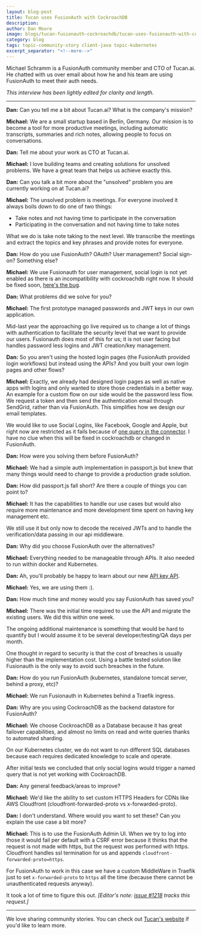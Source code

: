 ```yaml
---
layout: blog-post
title: Tucan uses FusionAuth with CockroachDB
description: 
author: Dan Moore
image: blogs/tucan-fusionauth-cockroachdb/tucan-uses-fusionauth-with-cockroachdb-header-image.png
category: blog
tags: topic-community-story client-java topic-kubernetes
excerpt_separator: "<!--more-->"
---
```


Michael Schramm is a FusionAuth community member and CTO of Tucan.ai. He chatted with us over email about how he and his team are using FusionAuth to meet their auth needs. 

<!--more-->

*This interview has been lightly edited for clarity and length.*

-------

**Dan:** Can you tell me a bit about Tucan.ai? What is the company's mission?

**Michael:** We are a small startup based in Berlin, Germany. Our mission is to become a tool for more productive meetings, including automatic transcripts, summaries and rich notes, allowing people to focus on conversations.

**Dan:** Tell me about your work as CTO at Tucan.ai.

**Michael:** I love building teams and creating solutions for unsolved problems. We have a great team that helps us achieve exactly this.

**Dan:** Can you talk a bit more about the "unsolved" problem you are currently working on at Tucan.ai?

**Michael:** The unsolved problem is meetings. For everyone involved it always boils down to do one of two things: 

* Take notes and not having time to participate in the conversation
* Participating in the conversation and not having time to take notes

What we do is take note taking to the next level. We transcribe the meetings and extract the topics and key phrases and provide notes for everyone.

**Dan:** How do you use FusionAuth? OAuth? User management? Social sign-on? Something else?

**Michael:** We use Fusionauth for user management, social login is not yet enabled as there is an incompatibility with cockroachdb right now. It should be fixed soon, [here's the bug](https://github.com/cockroachdb/cockroach/issues/40963).

**Dan:** What problems did we solve for you? 

**Michael:** The first prototype managed passwords and JWT keys in our own application. 

Mid-last year the approaching go live required us to change a lot of things with authentication to facilitate the security level that we want to provide our users. Fusionauth does most of this for us; it is not user facing but handles password less logins and JWT creation/key management.

**Dan:** So you aren't using the hosted login pages (the FusionAuth provided login workflows) but instead using the APIs? And you built your own login pages and other flows?

**Michael:** Exactly, we already had designed login pages as well as native apps with logins and only wanted to store those credentials in a better way. An example for a custom flow on our side would be the password less flow. We request a token and then send the authentication email through SendGrid, rather than via FusionAuth. This simplifies how we design our email templates.

We would like to use Social Logins, like Facebook, Google and Apple, but right now are restricted as it fails because of [one query in the connector](/community/forum/topic/950/cockroach-compatibility-problem-on-connector-signin). I have no clue when this will be fixed in cockroachdb or changed in FusionAuth.

**Dan:** How were you solving them before FusionAuth?

**Michael:** We had a simple auth implementation in passport.js but knew that many things would need to change to provide a production grade solution.

**Dan:** How did passport.js fall short? Are there a couple of things you can point to? 

**Michael:** It has the capabilities to handle our use cases but would also require more maintenance and more development time spent on having key management etc. 

We still use it but only now to decode the received JWTs and to handle the verification/data passing in our api middleware.

**Dan:** Why did you choose FusionAuth over the alternatives?

**Michael:** Everything needed to be manageable through APIs. It also needed to run within docker and Kubernetes.

**Dan:** Ah, you'll probably be happy to learn about our new [API key API](/docs/v1/tech/apis/api-keys). 

**Michael:** Yes, we are using them :).

**Dan:** How much time and money would you say FusionAuth has saved you?

**Michael:** There was the initial time required to use the API and migrate the existing users. We did this within one week. 

The ongoing additional maintenance is something that would be hard to quantify but I would assume it to be several developer/testing/QA days per month. 

One thought in regard to security is that the cost of breaches is usually higher than the implementation cost. Using a battle tested solution like Fusionauth is the only way to avoid such breaches in the future.

**Dan:** How do you run FusionAuth (kubernetes, standalone tomcat server, behind a proxy, etc)?

**Michael:** We run Fusionauth in Kubernetes behind a Traefik ingress.

**Dan:** Why are you using CockroachDB as the backend datastore for FusionAuth?

**Michael:** We choose CockroachDB as a Database because it has great failover capabilities, and almost no limits on read and write queries thanks to automated sharding. 

On our Kubernetes cluster, we do not want to run different SQL databases because each requires dedicated knowledge to scale and operate.

After initial tests we concluded that only social logins would trigger a named query that is not yet working with CockroachDB.

**Dan:** Any general feedback/areas to improve?

**Michael:** We'd like the ability to set custom HTTPS Headers for CDNs like AWS Cloudfront (cloudfront-forwarded-proto vs x-forwarded-proto).

**Dan:** I don't understand. Where would you want to set these? Can you explain the use case a bit more?

**Michael:** This is to use the FusionAuth Admin UI. When we try to log into those it would fail per default with a CSRF error because it thinks that the request is not made with https, but the request *was* performed with https. Cloudfront handles ssl termination for us and appends `cloudfront-forwarded-proto=https`. 

For FusionAuth to work in this case we have a custom MiddleWare in Traefik just to set `x-forwarded-proto` to `https` all the time (because there cannot be unauthenticated requests anyway). 

It took a lot of time to figure this out. _[Editor's note: [issue #1218](https://github.com/FusionAuth/fusionauth-issues/issues/1218) tracks this request.]_

-------

We love sharing community stories. You can check out [Tucan's website](https://tucan.ai/) if you'd like to learn more.
